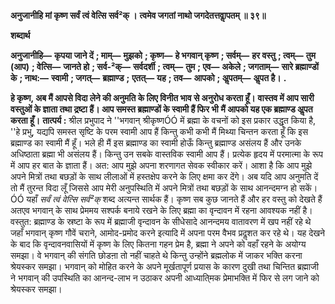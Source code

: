 **अनुजानीहि मां कृष्ण सर्वं त्वं वेत्सि सर्व²क् ।** **त्वमेव जगतां नाथो जगदेतत्तवाॢपतम् ॥ ३९॥** 

**शब्दार्थ** 

**अनुजानीहि—** **कृपया जाने दें** **; माम्—** **मुझको** **; कृष्ण—** **हे भगवान् कृष्ण** **; सर्वम्—** **हर वस्तु** **; त्वम्—** **तुम (आप)** **; वेत्सि—** **जानते हो** **; सर्व-²क्—** **सर्वदर्शी** **; त्वम्—** **तुम** **; एव—** **अकेले** **; जगताम्—** **सारे ब्रह्माण्डों के** **; नाथ:—** **स्वामी** **; जगत्—** **ब्रह्माण्ड** **;** **एतत्—** **यह** **; तव—** **आपको** **; अॢपतम्—** **अॢपत है।** **.** 

**हे कृष्ण, अब मैं आपसे विदा लेने की अनुमति के लिए विनीत भाव से अनुरोध करता हूँ।** **वास्तव में आप सारी वस्तुओं के ज्ञाता तथा द्रष्टा हैं। आप समस्त ब्रह्माण्डों के स्वामी हैं फिर भी** **मैं आपको यह एक ब्रह्माण्ड अॢपत करता हूँ।** **तात्पर्य :** श्रील प्रभुपाद ने ''भगवान् श्रीकृष्णÓÓ में ब्रह्मा के वचनों को इस प्रकार उद्धृत किया है, ''हे प्रभु, यद्यपि समस्त सृष्टि के परम स्वामी आप हैं किन्तु कभी कभी मैं मिथ्या चिन्तन करता हूँ कि इस ब्रह्माण्ड का स्वामी मैं हूँ। भले ही मैं इस ब्रह्माण्ड का स्वामी होऊँ किन्तु ब्रह्माण्ड असंलय हैं और उनके अधिष्ठाता ब्रह्मा भी असंलय हैं। किन्तु उन सबके वास्तविक स्वामी आप हैं। प्रत्येक हृदय में परमात्मा के रूप में आप हर बात के ज्ञाता हैं। अत: आप मुझे अपना शरणागत सेवक स्वीकार करें। आशा है कि आप मुझे अपने मित्रों तथा बछड़ों के साथ लीलाओं में हस्तक्षेप करने के लिए क्षमा कर देंगे। अब यदि आप अनुमति दें तो मैं तुरन्त विदा लूँ जिससे आप मेरी अनुपस्थिति में अपने मित्रों तथा बछड़ों के साथ आनन्दमग्न हो सकें।ÓÓ यहाँ *सर्वं त्वं वेत्सि सर्व²क्* शब्द अत्यन्त सार्थक हैं। कृष्ण सब कुछ जानते हैं और हर वस्तु को देखते हैं अतएव भगवान् के साथ प्रेममय सश्पर्क बनाये रखने के लिए ब्रह्मा का वृन्दावन में रहना आवश्यक नहीं है। वस्तुत: ब्रह्माण्ड के स्रष्टा के रूप में ब्रह्माजी वृन्दावन के सीधेसादे आनन्दमय वातावरण में खप नहीं रहे थे जहाँ भगवान् कृष्ण गौवें चराने, आमोद-प्रमोद करने इत्यादि में अपना परम वैभव प्रदॢशत कर रहे थे। यह देखने के बाद कि वृन्दावनवासियों में कृष्ण के लिए कितना गहन प्रेम है, ब्रह्मा ने अपने को वहाँ रहने के अयोग्य समझा। वे भगवान् की संगति छोडऩा तो नहीं चाहते थे किन्तु उन्होंने ब्रह्मलोक में जाकर भक्ति करना श्रेयस्कर समझा। भगवान् को मोहित करने के अपने मूर्खतापूर्ण प्रयास के कारण दुखी तथा चिन्तित ब्रह्माजी ने भगवान् की उपस्थिति का आनन्द-लाभ न उठाकर अपनी आध्याति्मक प्रेमाभक्ति में फिर से लग जाने को श्रेयस्कर समझा।  